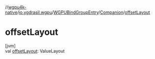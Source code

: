 //[wgpu4k-native](../../../../index.md)/[io.ygdrasil.wgpu](../../index.md)/[WGPUBindGroupEntry](../index.md)/[Companion](index.md)/[offsetLayout](offset-layout.md)

# offsetLayout

[jvm]\
val [offsetLayout](offset-layout.md): ValueLayout